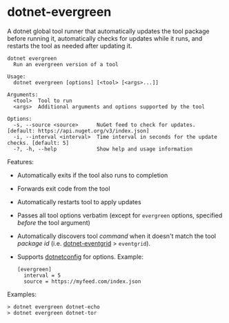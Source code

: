 # dotnet-evergreen

A dotnet global tool runner that automatically updates the tool package before running it, 
automatically checks for updates while it runs, and restarts the tool as needed after 
updating it.

```
dotnet evergreen
  Run an evergreen version of a tool

Usage:
  dotnet evergreen [options] [<tool> [<args>...]]

Arguments:
  <tool>  Tool to run
  <args>  Additional arguments and options supported by the tool

Options:
  -s, --source <source>      NuGet feed to check for updates. [default: https://api.nuget.org/v3/index.json]
  -i, --interval <interval>  Time interval in seconds for the update checks. [default: 5]
  -?, -h, --help             Show help and usage information
```

Features:

* Automatically exits if the tool also runs to completion
* Forwards exit code from the tool
* Automatically restarts tool to apply updates
* Passes all tool options verbatim (except for `evergreen` options, specified *before* the tool argument)
* Automatically discovers tool *command* when it doesn't match the tool *package id* 
  (i.e. [dotnet-eventgrid](https://www.nuget.org/packages/dotnet-eventgrid) > `eventgrid`).
* Supports [dotnetconfig](https://dotnetconfig.org) for options. Example:

  ```
  [evergreen]
    interval = 5
    source = https://myfeed.com/index.json 
  ```


Examples:

```
> dotnet evergreen dotnet-echo
> dotnet evergreen dotnet-tor
```